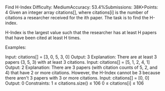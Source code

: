 Find H-Index
Difficulty: MediumAccuracy: 53.4%Submissions: 38K+Points: 4
Given an integer array citations[], where citations[i] is the number of citations a researcher received for the ith paper. The task is to find the H-index.

H-Index is the largest value such that the researcher has at least H papers that have been cited at least H times.

Examples:

Input: citations[] = [3, 0, 5, 3, 0]
Output: 3
Explanation: There are at least 3 papers (3, 5, 3) with at least 3 citations.
Input: citations[] = [5, 1, 2, 4, 1]
Output: 2
Explanation: There are 3 papers (with citation counts of 5, 2, and 4) that have 2 or more citations. However, the H-Index cannot be 3 because there aren't 3 papers with 3 or more citations.
Input: citations[] = [0, 0]
Output: 0
Constraints:
1 ≤ citations.size() ≤ 106
0 ≤ citations[i] ≤ 106


